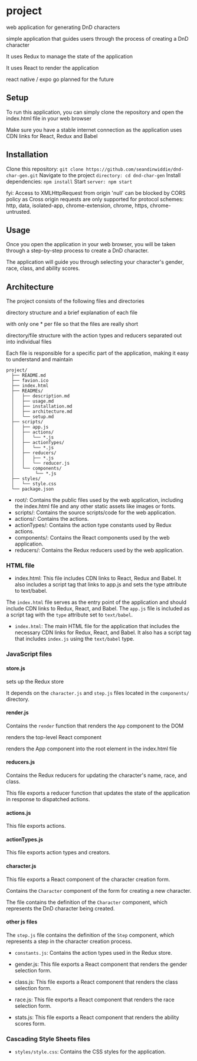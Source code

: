 # project
web application for generating DnD characters

simple application that guides users through the process of creating a DnD character

It uses Redux to manage the state of the application

It uses React to render the application

react native / expo go planned for the future

## Setup

To run this application, you can simply clone the repository and open the index.html file in your web browser

Make sure you have a stable internet connection as the application uses CDN links for React, Redux and Babel

## Installation
Clone this repository: `git clone https://github.com/seandinwiddie/dnd-char-gen.git`
Navigate to the project `directory: cd dnd-char-gen`
Install dependencies: `npm install`
Start `server: npm start`

fyi: Access to XMLHttpRequest from origin 'null' can be blocked by CORS policy as Cross origin requests are only supported for protocol schemes: http, data, isolated-app, chrome-extension, chrome, https, chrome-untrusted.

## Usage

Once you open the application in your web browser, you will be taken through a step-by-step process to create a DnD character.

The application will guide you through selecting your character's gender, race, class, and ability scores.

## Architecture

The project consists of the following files and directories

directory structure and a brief explanation of each file

with only one * per file so that the files are really short

directory/file structure with the action types and reducers separated out into individual files

Each file is responsible for a specific part of the application, making it easy to understand and maintain

```
project/
  ├── README.md
  ├── favion.ico
  ├── index.html
  ├── READMEs/
  │   ├── description.md
  │   ├── usage.md
  │   ├── installation.md
  │   ├── architecture.md
  │   └── setup.md
  ├── scripts/
  │   ├── app.js
  │   ├── actions/
  │   │   └── *.js
  │   ├── actionTypes/
  │   │   └── *.js
  │   ├── reducers/
  │   │   ├── *.js
  │   │   └── reducer.js
  │   └── components/
  │        └── *.js
  ├── styles/
  │   └── style.css
  └── package.json
```

- root/: Contains the public files used by the web application, including the index.html file and any other static assets like images or fonts.
- scripts/: Contains the source scripts/code for the web application.
- actions/: Contains the actions.
- actionTypes/: Contains the action type constants used by Redux actions.
- components/: Contains the React components used by the web application.
- reducers/: Contains the Redux reducers used by the web application.

### HTML file

- index.html: This file includes CDN links to React, Redux and Babel. It also includes a script tag that links to app.js and sets the type attribute to text/babel.

The `index.html` file serves as the entry point of the application and should include CDN links to Redux, React, and Babel. The `app.js` file is included as a script tag with the `type` attribute set to `text/babel`.
- `index.html`: The main HTML file for the application that includes the necessary CDN links for Redux, React, and Babel. It also has a script tag that includes `index.js` using the `text/babel` type.

### JavaScript files

#### store.js

sets up the Redux store

It depends on the `character.js` and `step.js` files located in the `components/` directory.

#### render.js

Contains the `render` function that renders the `App` component to the DOM

renders the top-level React component

renders the App component into the root element in the index.html file

#### reducers.js

Contains the Redux reducers for updating the character's name, race, and class.

This file exports a reducer function that updates the state of the application in response to dispatched actions.

#### actions.js

This file exports actions.

#### actionTypes.js

This file exports action types and creators.

#### character.js

This file exports a React component of the character creation form.

Contains the `Character` component of the form for creating a new character.

The file contains the definition of the `Character` component, which represents the DnD character being created.

#### other js files

The `step.js` file contains the definition of the `Step` component, which represents a step in the character creation process.

- `constants.js`: Contains the action types used in the Redux store.

- gender.js: This file exports a React component that renders the gender selection form.

- class.js: This file exports a React component that renders the class selection form.

- race.js: This file exports a React component that renders the race selection form.

- stats.js: This file exports a React component that renders the ability scores form.

### Cascading Style Sheets files

- `styles/style.css`: Contains the CSS styles for the application.